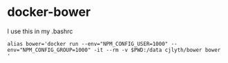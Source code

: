 docker-bower
============

I use this in my .bashrc

```
alias bower='docker run --env="NPM_CONFIG_USER=1000" --env="NPM_CONFIG_GROUP=1000" -it --rm -v $PWD:/data cjlyth/bower bower '
```